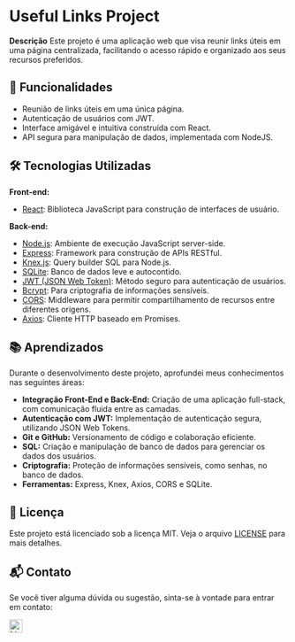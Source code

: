 # Useful Links Project

**Descrição**
Este projeto é uma aplicação web que visa reunir links úteis em uma página centralizada, facilitando o acesso rápido e organizado aos seus recursos preferidos.

## 🚀 Funcionalidades

- Reunião de links úteis em uma única página.
- Autenticação de usuários com JWT.
- Interface amigável e intuitiva construída com React.
- API segura para manipulação de dados, implementada com NodeJS.

## 🛠️ Tecnologias Utilizadas

**Front-end:**
- [React](https://reactjs.org/): Biblioteca JavaScript para construção de interfaces de usuário.

**Back-end:**
- [Node.js](https://nodejs.org/): Ambiente de execução JavaScript server-side.
- [Express](https://expressjs.com/): Framework para construção de APIs RESTful.
- [Knex.js](http://knexjs.org/): Query builder SQL para Node.js.
- [SQLite](https://www.sqlite.org/): Banco de dados leve e autocontido.
- [JWT (JSON Web Token)](https://jwt.io/): Método seguro para autenticação de usuários.
- [Bcrypt](https://www.npmjs.com/package/bcrypt): Para criptografia de informações sensíveis.
- [CORS](https://www.npmjs.com/package/cors): Middleware para permitir compartilhamento de recursos entre diferentes origens.
- [Axios](https://axios-http.com/): Cliente HTTP baseado em Promises.

## 📚 Aprendizados

Durante o desenvolvimento deste projeto, aprofundei meus conhecimentos nas seguintes áreas:

- **Integração Front-End e Back-End:** Criação de uma aplicação full-stack, com comunicação fluida entre as camadas.
- **Autenticação com JWT:** Implementação de autenticação segura, utilizando JSON Web Tokens.
- **Git e GitHub:** Versionamento de código e colaboração eficiente.
- **SQL:** Criação e manipulação de banco de dados para gerenciar os dados dos usuários.
- **Criptografia:** Proteção de informações sensíveis, como senhas, no banco de dados.
- **Ferramentas:** Express, Knex, Axios, CORS e SQLite.



## 📄 Licença

Este projeto está licenciado sob a licença MIT. Veja o arquivo [LICENSE](LICENSE) para mais detalhes.

## 📬 Contato

Se você tiver alguma dúvida ou sugestão, sinta-se à vontade para entrar em contato:

<a href="www.linkedin.com/in/hudson-machado-03346024b" target="_blank">
  <img src="https://upload.wikimedia.org/wikipedia/commons/c/ca/LinkedIn_logo_initials.png" alt="LinkedIn" width="24" />
</a>
